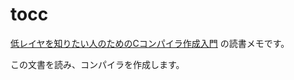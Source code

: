 # tocc

[低レイヤを知りたい人のためのCコンパイラ作成入門](https://www.sigbus.info/compilerbook) の読書メモです。

この文書を読み、コンパイラを作成します。
